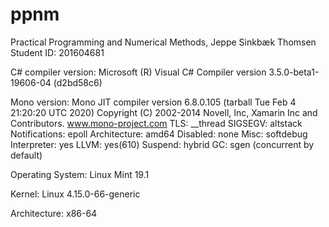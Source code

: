 # ppnm
Practical Programming and Numerical Methods, Jeppe Sinkbæk Thomsen
Student ID: 201604681

C# compiler version:
Microsoft (R) Visual C# Compiler version 3.5.0-beta1-19606-04 (d2bd58c6)

Mono version:
Mono JIT compiler version 6.8.0.105 (tarball Tue Feb  4 21:20:20 UTC 2020)
Copyright (C) 2002-2014 Novell, Inc, Xamarin Inc and Contributors. www.mono-project.com
	TLS:           __thread
	SIGSEGV:       altstack
	Notifications: epoll
	Architecture:  amd64
	Disabled:      none
	Misc:          softdebug 
	Interpreter:   yes
	LLVM:          yes(610)
	Suspend:       hybrid
	GC:            sgen (concurrent by default)


Operating System:
Linux Mint 19.1

Kernel:
Linux 4.15.0-66-generic

Architecture:
x86-64
